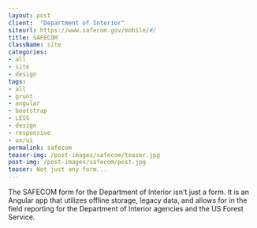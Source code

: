 ```yaml
---
layout: post
client:  "Department of Interior"
siteurl: https://www.safecom.gov/mobile/#/
title: SAFECOM
className: site
categories: 
- all
- site
- design
tags:
- all
- grunt
- angular
- bootstrap
- LESS
- design
- responsive
- ux/ui
permalink: safecom
teaser-img: /post-images/safecom/teaser.jpg
post-img: /post-images/safecom/post.jpg
teaser: Not just any form... 
---
```

The SAFECOM form for the Department of Interior isn't just a form. It is an Angular app that utilizes offline storage, legacy data, and allows for in the field reporting for the Department of Interior agencies and the US Forest Service.